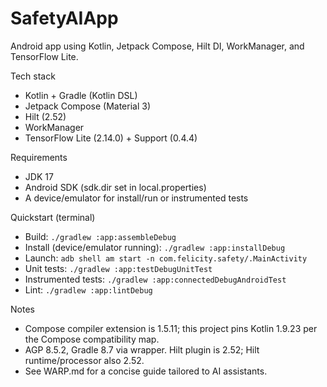 # SafetyAIApp

Android app using Kotlin, Jetpack Compose, Hilt DI, WorkManager, and TensorFlow Lite.

Tech stack
- Kotlin + Gradle (Kotlin DSL)
- Jetpack Compose (Material 3)
- Hilt (2.52)
- WorkManager
- TensorFlow Lite (2.14.0) + Support (0.4.4)

Requirements
- JDK 17
- Android SDK (sdk.dir set in local.properties)
- A device/emulator for install/run or instrumented tests

Quickstart (terminal)
- Build: `./gradlew :app:assembleDebug`
- Install (device/emulator running): `./gradlew :app:installDebug`
- Launch: `adb shell am start -n com.felicity.safety/.MainActivity`
- Unit tests: `./gradlew :app:testDebugUnitTest`
- Instrumented tests: `./gradlew :app:connectedDebugAndroidTest`
- Lint: `./gradlew :app:lintDebug`

Notes
- Compose compiler extension is 1.5.11; this project pins Kotlin 1.9.23 per the Compose compatibility map.
- AGP 8.5.2, Gradle 8.7 via wrapper. Hilt plugin is 2.52; Hilt runtime/processor also 2.52.
- See WARP.md for a concise guide tailored to AI assistants.
